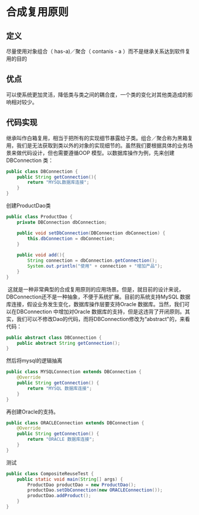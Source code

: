 # 合成复用原则

## 定义

尽量使用对象组合（ has-a)／聚合（ contanis - a ）而不是继承关系达到软件复用的目的

## 优点

可以使系统更加灵活，降低类与类之间的耦合度，一个类的变化对其他类造成的影响相对较少。

## 代码实现

​		继承叫作白箱复用，相当于把所有的实现细节暴露给子类。组合／聚合称为黑箱复用，我们是无法获取到类以外的对象的实现细节的。虽然我们要根据具体的业务场景来做代码设计，但也需要遵循OOP 模型。以数据库操作为例，先来创建DBConnection 类：

```java
public class DBConnection {
    public String getConnection(){
        return "MYSQL数据库连接";
    }
}
```

创建ProductDao类

```java
public class ProductDao {
    private DBConnection dbConnection;

    public void setDbConnection(DBConnection dbConnection) {
        this.dbConnection = dbConnection;
    }
    
    public void add(){
        String connection = dbConnection.getConnection();
        System.out.println("使用" + connection + "增加产品");
    }
}
```

​		这就是一种非常典型的合成复用原则的应用场景。但是，就目前的设计来说， DBConnection还不是一种抽象，不便于系统扩展。目前的系统支持MySQL 数据库连接，假设业务发生变化，数据库操作层要支持Oracle 数据库。当然，我们可以在DBConnection 中增加对Oracle 数据库的支持，但是这违背了开闭原则。其实，我们可以不修改Dao的代码，而将DBConnection修改为“abstract"的，来看代码：

```java
public abstract class DBConnection {
    public abstract String getConnection();
}
```

然后将mysql的逻辑抽离

```java
public class MYSQLConnection extends DBConnection {
    @Override
    public String getConnection() {
        return "MYSQL 数据库连接";
    }
}
```

再创建Oracle的支持。

```java
public class ORACLEConnection extends DBConnection {
    @Override
    public String getConnection() {
        return "ORACLE 数据库连接";
    }
}
```

测试

```java
public class CompositeReuseTest {
    public static void main(String[] args) {
        ProductDao productDao = new ProductDao();
        productDao.setDbConnection(new ORACLEConnection());
        productDao.addProduct();
    }
}
```

